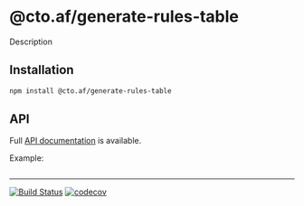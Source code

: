 # @cto.af/generate-rules-table

Description

## Installation

```sh
npm install @cto.af/generate-rules-table
```

## API

Full [API documentation](http://cto-af.github.io/generate-rules-table/) is available.

Example:

```js
```

---
[![Build Status](https://github.com/cto-af/generate-rules-table/workflows/Tests/badge.svg)](https://github.com/cto-af/generate-rules-table/actions?query=workflow%3ATests)
[![codecov](https://codecov.io/gh/cto-af/generate-rules-table/branch/main/graph/badge.svg?token=N7B7YLIDM4)](https://codecov.io/gh/cto-af/generate-rules-table)
